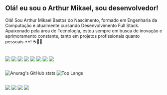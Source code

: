 ## Olá! eu sou o Arthur Mikael, sou desenvolvedor!

Olá! Sou Arthur Mikael Bastos do Nascimento, formado em Engenharia da Computação e atualmente cursando Desenvolvimento Full Stack. Apaixonado pela área de Tecnologia, estou sempre em busca de inovação e aprimoramento constante, tanto em projetos profissionais quanto pessoais.**! ☕👨‍💻

<div style="display: inline_block"><br>
    <img align="center" src="https://img.shields.io/badge/java-%23ED8B00.svg?style=for-the-badge&logo=openjdk&logoColor=white">
    <img align="center" src="https://img.shields.io/badge/mysql-4479A1.svg?style=for-the-badge&logo=mysql&logoColor=white">
    <img align="center" src="https://img.shields.io/badge/Oracle-F80000?style=for-the-badge&logo=oracle&logoColor=white">
    <img align="center" src="https://img.shields.io/badge/AWS-%23FF9900.svg?style=for-the-badge&logo=amazon-aws&logoColor=white">
    <img align="center" src="https://img.shields.io/badge/spring-%236DB33F.svg?style=for-the-badge&logo=spring&logoColor=white">
    <img align="center" src="https://img.shields.io/badge/angular-%23DD0031.svg?style=for-the-badge&logo=angular&logoColor=white">
    <img align="center" src="https://img.shields.io/badge/Apache%20Kafka-000?style=for-the-badge&logo=apachekafka">
    <img align="center" src="https://img.shields.io/badge/apache%20tomcat-%23F8DC75.svg?style=for-the-badge&logo=apache-tomcat&logoColor=black">
</div>
  
  ##

![Anurag's GitHub stats](https://github-readme-stats.vercel.app/api?username=arthur-paraibano&show_icons=true&theme=tokyonight)      ![Top Langs](https://github-readme-stats.vercel.app/api/top-langs/?username=arthur-paraibano&show_icons=true&theme=tokyonight&layout=compact)
<br>

  ##
 
<div>
    <a href="https://www.instagram.com/arthur_paraibano/" target="_blank"><img src="https://img.shields.io/badge/-Instagram-%23E4405F?style=for-the-badge&logo=instagram&logoColor=white" target="_blank"></a>
    <a href = "mailto:amikael.bastos@gmail.com"><img src= "https://img.shields.io/badge/Gmail-D14836?style=for-the-badge&logo=gmail&logoColor=white" target="_blank"></a>
    <a href="https://www.linkedin.com/in/arthur-mikael-desenvolvedor" target="_blank"><img src="https://img.shields.io/badge/-LinkedIn-%230077B5?style=for-the-badge&logo=linkedin&logoColor=white" target="_blank"></a>
    <a href="https://t.me/arthur_paraibano" target="_blank"><img src="https://img.shields.io/badge/Telegram-2CA5E0?style=for-the-badge&logo=telegram&logoColor=white" target="_blank"></a>
</div>
